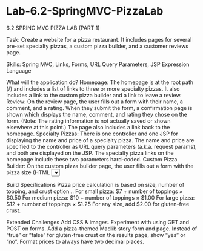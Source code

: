 # Lab-6.2-SpringMVC-PizzaLab

6.2  SPRING MVC PIZZA LAB (PART 1)

Task: Create a website for a pizza restaurant. It includes pages for several pre-set specialty pizzas, a custom pizza builder, and a customer reviews page.

Skills: Spring MVC, Links, Forms, URL Query Parameters, JSP Expression Language

What will the application do?
Homepage: The homepage is at the root path (/) and includes a list of links to three or more specialty pizzas. It also includes a link to the custom pizza builder and a link to leave a review.
Review: On the review page, the user fills out a form with their name, a comment, and a rating. When they submit the form, a confirmation page is shown which displays the name, comment, and rating they chose on the form. (Note: The rating information is not actually saved or shown elsewhere at this point.) The page also includes a link back to the homepage.
Specialty Pizzas: There is one controller and one JSP for displaying the name and price of a specialty pizza. The name and price are specified to the controller as URL query parameters (a.k.a. request params), and both are displayed on the JSP. The specialty pizza links on the homepage include these two parameters hard-coded.
Custom Pizza Builder: On the custom pizza builder page, the user fills out a form with the pizza size (HTML <select>), topping count, a checkbox for gluten-free crust or not, and a text area for special instructions. When they submit the form, a result page shows their choices plus a total price. (See below for price calculation.) The page also includes a link back to the homepage.

Build Specifications
Pizza price calculation is based on size, number of topping, and crust option…
For small pizza: $7 + number of toppings × $0.50
For medium pizza: $10 + number of toppings × $1.00
For large pizza: $12 + number of toppings × $1.25
For any size, add $2.00 for gluten-free crust.

Extended Challenges
Add CSS & images.
Experiment with using GET and POST on forms.
Add a pizza-themed Madlib story form and page.
Instead of “true” or “false” for gluten-free crust on the results page, show “yes” or “no”.
Format prices to always have two decimal places.
